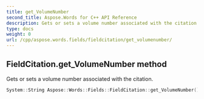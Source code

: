 ```yaml
---
title: get_VolumeNumber
second_title: Aspose.Words for C++ API Reference
description: Gets or sets a volume number associated with the citation. 
type: docs
weight: 0
url: /cpp/aspose.words.fields/fieldcitation/get_volumenumber/
---
```

## FieldCitation.get_VolumeNumber method


Gets or sets a volume number associated with the citation.

```cpp
System::String Aspose::Words::Fields::FieldCitation::get_VolumeNumber()
```

